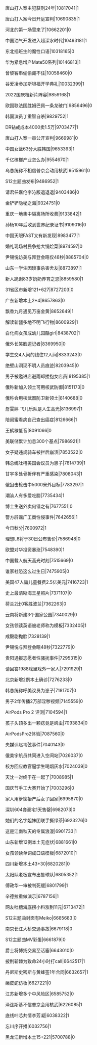 唐山打人案主犯获刑24年|10817041|1

唐山打人案今日开庭宣判|10690835|1

河北的第一场雪来了|10662201|0

中国油气开发进入超深水时代|10493181|1

东北插班生的魔性口语|10318165|0

华为紧急增产Mate50系列|10146813|1

曾黎客串偷偷藏不住|10058460|0

谷爱凌参加斯坦福开学典礼|10032399|1

2022国庆档新片阵容|9859168|1

欧国联法国胜姆巴佩一条龙破门|9856496|0

韩国演员丁重智自杀|9829752|1

DR钻戒成本4000卖1.5万|9703477|1

唐山打人案一审公开宣判|9669981|0

中国女篮63分大胜韩国|9653393|1

千亿槟榔产业怎么办|9554670|1

乌总统称不相信普京会动用核武|9515961|0

S12主题曲发布|9486952|1

请君任嘉伦李沁版退退退|9403486|0

金铲铲隐秘之海|9324751|0

重庆一地集中隔离场所收费|9133842|1

孙杨10年后收到世界纪录证书|9109016|0

中国天眼FAST又有新发现|8983477|1

婚礼现场村民争抢大锅烩菜|8974597|0

尹锡悦访美与拜登会晤仅48秒|8885704|0

山东一学生因琐事杀害舍友|8873897|1

新人跪谢83岁奶奶养育之恩|8859580|1

31省区市新增121+627|8727203|0

广东新增本土2+4|8657863|0

飘香九月遇见万亩金黄|8652649|1

解读新疆多地不明飞行物|8600929|1

白化病女孩成幼儿园酷girl|8438702|1

俄外长笑脸逗记者|8369950|0

学生交4人间的钱住12人间|8333243|0

绝壁山洞现不明人员痕迹|8203945|0

男子被邀进店避雨却搂抱女店员|8195385|1

俄称新加入领土可用核武防御|8151173|0

俄称会用核武器防卫新领土|8140688|0

詹雯婷 飞儿乐队是人生高光|8136997|1

陪闺蜜看病自己查出癌症|8126666|1

王鹤棣低音|8091066|0

美联储累计加息300个基点|7986921|1

女子疑违规骑车被拦后崩溃|7853522|0

韩总统吐槽美国会议员为崽子|7814739|1

甘宇多处骨折伴有严重感染|7808043|1

俄狙击枪击中5000米外目标|7783297|1

潮汕人有多爱吃朥|7735434|1

博士生送外卖何错之有|7677551|0

警方辟谣广工商性侵事件|7642656|1

今日秋分|7600972|1

理想L8将于30日公布售价|7586948|0

欧盟对华投资暴涨|7548390|1

中国载人航天高光时刻|7515669|0

谁家社恐这么过生日|7475905|0

美国47人骗儿童餐费2.5亿美元|7416723|1

史上最清晰海王星照片|7371107|0

荷兰2比0客胜波兰|7362263|0

云南将新建3个国家公园|7340029|0

女孩领读英语被老师称为模板|7332405|1

成毅剧抛脸|7328139|1

尹锡悦与拜登会晤48秒|7322779|0

贵阳通报志愿者性骚扰事件|7295315|0

请回答1988戏里戏外一家人|7291929|1

北京新增2例本土确诊|7276233|0

韩总统称呼美议员为崽子|7181707|0

男子2年传播2万部淫秽视频|7145559|0

AirPods Pro 2 评测|7104594|1

孩子头顶多出一颗痣竟是蜱虫|7093834|0

AirPodsPro2体验|7087560|0

央媒评赵韦弦事件|7040143|0

俄美宇航员共同进入空间站|7026037|0

校方回应教官逼学生喝烟灰水|7024039|0

天沈一对终于在一起了|7008985|1

国庆节手工大赛开始了|7003296|0

家人用箩筐抬产后女子回家|6995870|0

深圳604套豪宅1天售罄|6982073|0

她们的名字姐妹团联手撕绿茶|6923276|0

这是江南秋天的专属浪漫|6901733|1

山东新增12例本土无症状|6881661|0

女孩领读单词成口语模板|6872010|1

四川新增本土43+30|6820281|0

太阳队老板宣布出售球队|6805352|1

傅政华一审被判死缓|6801799|1

辛德拉重做演示|6787156|1

网友吐槽海底捞小料涨到11元|6713472|1

S12主题曲封面有Meiko|6685683|0

南京长江大桥交通事故|6679118|0

S12主题曲MV彩蛋|6661879|0

爵士将博扬交易至活塞|6643010|0

披荆斩棘为致命24小时打call|6642517|1

丹尼斯史密斯与黄蜂签1年合同|6632657|1

癞皮蛇仿妆|6627221|0

江苏新增多个中风险区|6585752|0

泽连斯基不信普京会用核武|6226085|1

底线叶芯共情李芳凝|6038322|1

忘川序开播|6032756|1

黑龙江新增本土15+221|5700788|0

